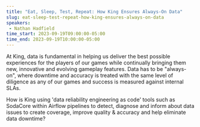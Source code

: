 ```yaml
---
title: "Eat, Sleep, Test, Repeat: How King Ensures Always-On Data"
slug: eat-sleep-test-repeat-how-king-ensures-always-on-data
speakers:
 - Nathan Hadfield
time_start: 2023-09-19T09:00:00-05:00
time_end: 2023-09-19T10:00:00-05:00
---
```


At King, data is fundamental in helping us deliver the best possible experiences for the players of our games while continually bringing them new, innovative and evolving gameplay features.  Data has to be "always-on", where downtime and accuracy is treated with the same level of diligence as any of our games and success is measured against internal SLAs.



How is King using 'data reliability engineering as code' tools such as SodaCore within Airflow pipelines to detect, diagnose and inform about data issues to create coverage, improve quality & accuracy and help eliminate data downtime?